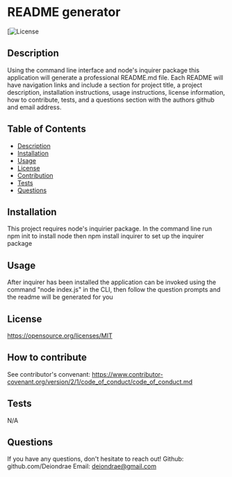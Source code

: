 # README generator
  [![License](https://img.shields.io/badge/License-MIT-blue.svg)
  ## Description
  Using the command line interface and node's inquirer package this application will generate a professional README.md file. Each README will have navigation links and include a section for project title, a project description, installation instructions, usage instructions, license information, how to contribute, tests, and a questions section with the authors github and email address. 

  ## Table of Contents
  - [Description](#Description)
  - [Installation](#Installation)
  - [Usage](#Usage)
  - [License](#License)
  - [Contribution](#Contribution)
  - [Tests](#Tests)
  - [Questions](#Questions)
    
  ## Installation
  This project requires node's inquirier package. In the command line run npm init to install node then npm install inquirer to set up the inquirer package

  ## Usage
  After inquirer has been installed the application can be invoked using the command "node index.js" in the CLI, then follow the question prompts and the readme will be generated for you

  ## License
  https://opensource.org/licenses/MIT

  ## How to contribute
  See contributor's convenant: https://www.contributor-covenant.org/version/2/1/code_of_conduct/code_of_conduct.md

  ## Tests
  N/A

  ## Questions
  If you have any questions, don't hesitate to reach out!
  Github: github.com/Deiondrae
  Email: deiondrae@gmail.com

